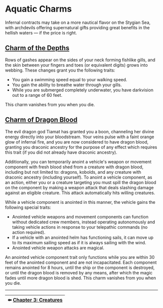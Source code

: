 # Aquatic Charms

Infernal contracts may take on a more nautical flavor on the Stygian Sea, with archdevils offering supernatural gifts providing great benefits in the hellish waters — if the price is right.

## [Charm of the Depths](https://github.com/mpanighetti/dnd5e-feats/blob/main/supernatural-gifts/charms/charm-of-the-depths.md)

Rows of gashes appear on the sides of your neck forming fishlike gills, and the skin between your fingers and toes (or equivalent digits) grows into webbing. These changes grant you the following traits:

- You gain a swimming speed equal to your walking speed.
- You gain the ability to breathe water through your gills.
- While you are submerged completely underwater, you have darkvision out to a range of 60 feet.

This charm vanishes from you when you die.

## [Charm of Dragon Blood](https://github.com/mpanighetti/dnd5e-feats/blob/main/supernatural-gifts/charms/charm-of-dragon-blood.md)

The evil dragon god Tiamat has granted you a boon, channeling her divine energy directly into your bloodstream. Your veins pulse with a faint orange glow of infernal fire, and you are now considered to have dragon blood, granting you draconic ancestry for the purpose of any effect which requires this trait (if you did not already have draconic ancestry).

Additionally, you can temporarily anoint a vehicle's weapon or movement component with fresh blood shed from a creature with dragon blood, including but not limited to: dragons, kobolds, and any creature with draconic ancestry (including yourself). To anoint a vehicle component, as an action, either you or a creature targeting you must spill the dragon blood on the component by making a weapon attack that deals slashing damage against an eligible creature. This attack automatically hits willing creatures.

While a vehicle component is anointed in this manner, the vehicle gains the following special traits:

- Anointed vehicle weapons and movement components can function without dedicated crew members, instead operating autonomously and taking vehicle actions in response to your telepathic commands (no action required).
- If a vehicle with an anointed helm has functioning sails, it can move up to its maximum sailing speed as if it is always sailing with the wind.
- Anointed vehicle weapon attacks are magical.

An anointed vehicle component trait only functions while you are within 30 feet of the anointed component and are not incapacitated. Each component remains anointed for 8 hours, until the ship or the component is destroyed, or until the dragon blood is removed by any means, after which the magic fades until more dragon blood is shed. This charm vanishes from you when you die.

---

| ⬅️ [Chapter 3: Creatures](ch-3-creatures.md) |
|:-|
